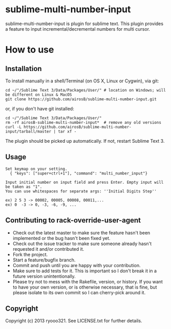# sublime-multi-number-input

sublime-multi-number-input is plugin for sublime text.
This plugin provides a feature to input incremental/decremental numbers for multi cursor.

# How to use

## Installation

To install manually in a shell/Terminal (on OS X, Linux or Cygwin), via git:

    cd ~/"/Sublime Text 3/Data/Packages/User/" # location on Windows; will be different on Linux & MacOS
    git clone https://github.com/airosB/sublime-multi-number-input.git

or, if you don't have git installed:

    cd ~/"/Sublime Text 3/Data/Packages/User/"
    rm -rf airosB-sublime-multi-number-input*  # remove any old versions
    curl -L https://github.com/airosB/sublime-multi-number-input/tarball/master | tar xf -

The plugin should be picked up automatically. If not, restart Sublime Text 3.

## Usage
    Set keymap on your setting.
      { "keys": ["super+ctrl+1"], "command": "multi_number_input"}

    Input initial number on input field and press Enter. Empty input will be taken as "1".
    You can use whitespaces for separate args: ''Initial Digits Step''

    ex) 2 5 3 -> 00002, 00005, 00008, 00011,...
    ex) 0  -3 -> 0, -3, -6, -9, ...


## Contributing to rack-override-user-agent

* Check out the latest master to make sure the feature hasn't been implemented or the bug hasn't been fixed yet.
* Check out the issue tracker to make sure someone already hasn't requested it and/or contributed it.
* Fork the project.
* Start a feature/bugfix branch.
* Commit and push until you are happy with your contribution.
* Make sure to add tests for it. This is important so I don't break it in a future version unintentionally.
* Please try not to mess with the Rakefile, version, or history. If you want to have your own version, or is otherwise necessary, that is fine, but please isolate to its own commit so I can cherry-pick around it.

## Copyright

Copyright (c) 2013 ryooo321. See LICENSE.txt for further details.
